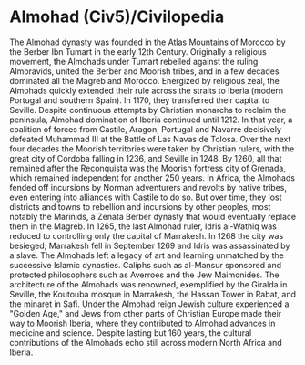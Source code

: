 # Almohad (Civ5)/Civilopedia

The Almohad dynasty was founded in the Atlas Mountains of Morocco by the Berber Ibn Tumart in the early 12th Century. Originally a religious movement, the Almohads under Tumart rebelled against the ruling Almoravids, united the Berber and Moorish tribes, and in a few decades dominated all the Magreb and Morocco. Energized by religious zeal, the Almohads quickly extended their rule across the straits to Iberia (modern Portugal and southern Spain). In 1170, they transferred their capital to Seville.
Despite continuous attempts by Christian monarchs to reclaim the peninsula, Almohad domination of Iberia continued until 1212. In that year, a coalition of forces from Castile, Aragon, Portugal and Navarre decisively defeated Muhammad III at the Battle of Las Navas de Tolosa. Over the next four decades the Moorish territories were taken by Christian rulers, with the great city of Cordoba falling in 1236, and Seville in 1248. By 1260, all that remained after the Reconquista was the Moorish fortress city of Grenada, which remained independent for another 250 years.
In Africa, the Almohads fended off incursions by Norman adventurers and revolts by native tribes, even entering into alliances with Castile to do so. But over time, they lost districts and towns to rebellion and incursions by other peoples, most notably the Marinids, a Zenata Berber dynasty that would eventually replace them in the Magreb. In 1265, the last Almohad ruler, Idris al-Wathiq was reduced to controlling only the capital of Marrakesh. In 1268 the city was besieged; Marrakesh fell in September 1269 and Idris was assassinated by a slave.
The Almohads left a legacy of art and learning unmatched by the successive Islamic dynasties. Caliphs such as al-Mansur sponsored and protected philosophers such as Averroes and the Jew Maimonides. The architecture of the Almohads was renowned, exemplified by the Giralda in Seville, the Koutouba mosque in Marrakesh, the Hassan Tower in Rabat, and the minaret in Safi. Under the Almohad reign Jewish culture experienced a "Golden Age," and Jews from other parts of Christian Europe made their way to Moorish Iberia, where they contributed to Almohad advances in medicine and science. Despite lasting but 160 years, the cultural contributions of the Almohads echo still across modern North Africa and Iberia.
